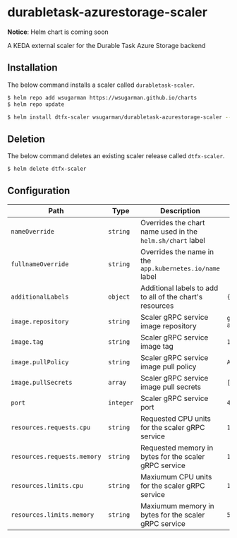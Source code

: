 # durabletask-azurestorage-scaler
**Notice**: Helm chart is coming soon

A KEDA external scaler for the Durable Task Azure Storage backend

## Installation
The below command installs a scaler called `durabletask-scaler`.
```bash
$ helm repo add wsugarman https://wsugarman.github.io/charts
$ helm repo update

$ helm install dtfx-scaler wsugarman/durabletask-azurestorage-scaler --namespace keda --create-namespace
```

## Deletion
The below command deletes an existing scaler release called `dtfx-scaler`.
```bash
$ helm delete dtfx-scaler
```

## Configuration
| Path                        | Type       | Description                                                | Default                                                      |
| ----                        | ----       | -----------                                                | -------                                                      |
| `nameOverride`              | `string`   | Overrides the chart name used in the `helm.sh/chart` label |                                                              |
| `fullnameOverride`          | `string`   | Overrides the name in the `app.kubernetes.io/name` label   |                                                              |
| `additionalLabels`          | `object`   | Additional labels to add to all of the chart's resources   | `{}`                                                         |
| `image.repository`          | `string`   | Scaler gRPC service image repository                       | `ghcr.io/wsugarman/durabletask-azurestorage-scaler` |
| `image.tag`                 | `string`   | Scaler gRPC service image tag                              | `1.0.0-alpha.1`                                              |
| `image.pullPolicy`          | `string`   | Scaler gRPC service image pull policy                      | `Always`                                                     |
| `image.pullSecrets`         | `array`    | Scaler gRPC service image pull secrets                     | `[]`                                                         |
| `port`                      | `integer`  | Scaler gRPC service port                                   | `4370`                                                       |
| `resources.requests.cpu`    | `string`   | Requested CPU units for the scaler gRPC service            | `10m`                                                        |
| `resources.requests.memory` | `string`   | Requested memory in bytes for the scaler gRPC service      | `128Mi`                                                      |
| `resources.limits.cpu`      | `string`   | Maxiumum CPU units for the scaler gRPC service             | `100m`                                                       |
| `resources.limits.memory`   | `string`   | Maxiumum memory in bytes for the scaler gRPC service       | `512Mi`                                                      |
